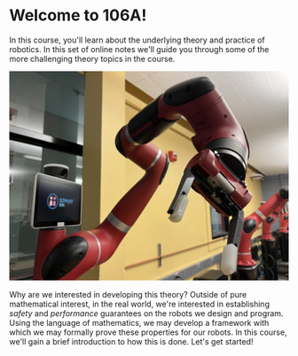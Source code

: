 # Welcome to 106A!
In this course, you'll learn about the underlying theory and practice of robotics. In this set of online notes
we'll guide you through some of the more challenging theory topics in the course.

![image](/images/sawyer_robot.jpg)

Why are we interested in developing this theory? Outside of pure mathematical interest, in the real world, 
we're interested in establishing *safety* and *performance* guarantees on the robots we design and program.
Using the language of mathematics, we may develop a framework with which we may formally prove these 
properties for our robots. In this course, we'll gain a brief introduction to how this is done. Let's get 
started!

```{tableofcontents}
```
